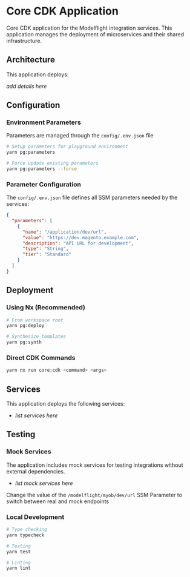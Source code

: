 # Core CDK Application

Core CDK application for the Modelflight integration services. This application manages the deployment of microservices and their shared infrastructure.

## Architecture

This application deploys:

_add details here_

## Configuration

### Environment Parameters

Parameters are managed through the `config/.env.json` file

```bash
# Setup parameters for playground environment
yarn pg:parameters

# Force update existing parameters
yarn pg:parameters --force
```

### Parameter Configuration

The `config/.env.json` file defines all SSM parameters needed by the services:

```json
{
  "parameters": [
    {
      "name": "/application/dev/url",
      "value": "https://dev.magento.example.com",
      "description": "API URL for development",
      "type": "String",
      "tier": "Standard"
    }
  ]
}
```

## Deployment

### Using Nx (Recommended)

```bash
# From workspace root
yarn pg:deploy

# Synthesize templates
yarn pg:synth
```

### Direct CDK Commands

```bash
yarn nx run core:cdk <command> <args>
```

## Services

This application deploys the following services:

- _list services here_

## Testing

### Mock Services

The application includes mock services for testing integrations without external dependencies.

- _list mock services here_

Change the value of the `/modelflight/myob/dev/url` SSM Parameter to switch between real and mock endpoints

### Local Development

```bash
# Type checking
yarn typecheck

# Testing
yarn test

# Linting
yarn lint
```
